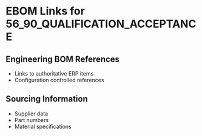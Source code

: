 # EBOM Links for 56_90_QUALIFICATION_ACCEPTANCE

## Engineering BOM References
- Links to authoritative ERP items
- Configuration controlled references

## Sourcing Information
- Supplier data
- Part numbers
- Material specifications

